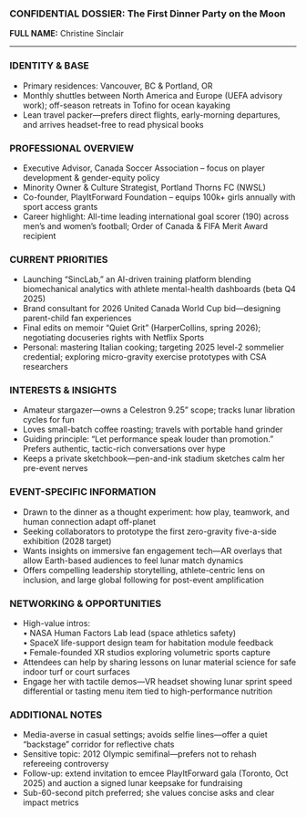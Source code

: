 ### CONFIDENTIAL DOSSIER: The First Dinner Party on the Moon

**FULL NAME:** Christine Sinclair

---
### IDENTITY & BASE
- Primary residences: Vancouver, BC & Portland, OR  
- Monthly shuttles between North America and Europe (UEFA advisory work); off-season retreats in Tofino for ocean kayaking  
- Lean travel packer—prefers direct flights, early-morning departures, and arrives headset-free to read physical books  

### PROFESSIONAL OVERVIEW
- Executive Advisor, Canada Soccer Association – focus on player development & gender-equity policy  
- Minority Owner & Culture Strategist, Portland Thorns FC (NWSL)  
- Co-founder, PlayItForward Foundation – equips 100k+ girls annually with sport access grants  
- Career highlight: All-time leading international goal scorer (190) across men’s and women’s football; Order of Canada & FIFA Merit Award recipient  

### CURRENT PRIORITIES
- Launching “SincLab,” an AI-driven training platform blending biomechanical analytics with athlete mental-health dashboards (beta Q4 2025)  
- Brand consultant for 2026 United Canada World Cup bid—designing parent-child fan experiences  
- Final edits on memoir “Quiet Grit” (HarperCollins, spring 2026); negotiating docuseries rights with Netflix Sports  
- Personal: mastering Italian cooking; targeting 2025 level-2 sommelier credential; exploring micro-gravity exercise prototypes with CSA researchers  

### INTERESTS & INSIGHTS
- Amateur stargazer—owns a Celestron 9.25” scope; tracks lunar libration cycles for fun  
- Loves small-batch coffee roasting; travels with portable hand grinder  
- Guiding principle: “Let performance speak louder than promotion.” Prefers authentic, tactic-rich conversations over hype  
- Keeps a private sketchbook—pen-and-ink stadium sketches calm her pre-event nerves  

### EVENT-SPECIFIC INFORMATION
- Drawn to the dinner as a thought experiment: how play, teamwork, and human connection adapt off-planet  
- Seeking collaborators to prototype the first zero-gravity five-a-side exhibition (2028 target)  
- Wants insights on immersive fan engagement tech—AR overlays that allow Earth-based audiences to feel lunar match dynamics  
- Offers compelling leadership storytelling, athlete-centric lens on inclusion, and large global following for post-event amplification  

### NETWORKING & OPPORTUNITIES
- High-value intros:  
  • NASA Human Factors Lab lead (space athletics safety)  
  • SpaceX life-support design team for habitation module feedback  
  • Female-founded XR studios exploring volumetric sports capture  
- Attendees can help by sharing lessons on lunar material science for safe indoor turf or court surfaces  
- Engage her with tactile demos—VR headset showing lunar sprint speed differential or tasting menu item tied to high-performance nutrition  

### ADDITIONAL NOTES
- Media-averse in casual settings; avoids selfie lines—offer a quiet “backstage” corridor for reflective chats  
- Sensitive topic: 2012 Olympic semifinal—prefers not to rehash refereeing controversy  
- Follow-up: extend invitation to emcee PlayItForward gala (Toronto, Oct 2025) and auction a signed lunar keepsake for fundraising  
- Sub-60-second pitch preferred; she values concise asks and clear impact metrics  